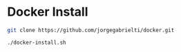 # Docker Install

```bash
git clone https://github.com/jorgegabrielti/docker.git
```

```bash
./docker-install.sh 
```